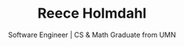 ---
layout: "@/layouts/ProfileLayout.astro"
title: "Reece Holmdahl"
email: "reece@holmdahl.io"
subtitle: "Software Engineer | CS & Math Graduate from UMN"
imageTitle: "Profile image of Reece Holmdahl"
imageWidth: 240
imageHeight: 240
socialIcons:
  - name: "github"
    url: "https://github.com/reecelikesramen"
    title: "GitHub Profile"
  - name: "linkedin"
    url: "https://linkedin.com/in/reeceholmdahl"
    title: "LinkedIn Profile"
buttons:
  - name: "Resume"
    url: "/resume"
  - name: "Projects"
    url: "/projects"
  - name: "Posts"
    url: "/posts"
---